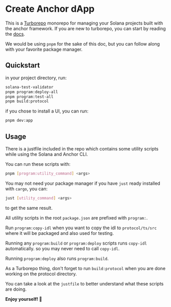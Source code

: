 # Create Anchor dApp

This is a [Turborepo](https://turbo.build/repo) monorepo for managing your Solana projects built with the anchor framework. If you are new to turborepo, you can start by reading the [docs](https://turbo.build/repo/docs).

We would be using `pnpm` for the sake of this doc, but you can follow along with your favorite package manager.

## Quickstart

in your project directory, run:

```sh
solana-test-validator
pnpm program:deploy-all
pnpm program:test-all
pnpm build:protocol
```

if you chose to install a UI, you can run:

```sh
pnpm dev:app
```

## Usage

There is a justfile included in the repo which contains some utility scripts while using the Solana and Anchor CLI.

You can run these scripts with:

```sh
pnpm [program:utility_command] <args>
```

You may not need your package manager if you have `just` ready installed with `cargo`, you can:

```sh
just [utility_command] <args>
```

to get the same result.

All utility scripts in the root `package.json` are prefixed with `program:`.

Run `program:copy-idl` when you want to copy the idl to `protocol/ts/src` where it will be packaged and also used for testing.

Running any `program:build` or `program:deploy` scripts runs `copy-idl` automatically. so you may never need to call `copy-idl`.

Running `program:deploy` also runs `program:build`.

As a Turborepo thing, don't forget to run `build:protocol` when you are done working on the protocol directory.

You can take a look at the `justfile` to better understand what these scripts are doing.

**Enjoy yourself! 🫡**
